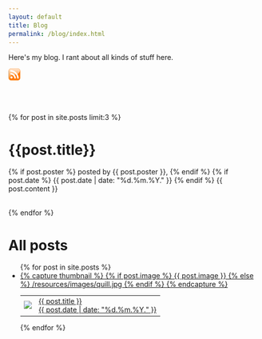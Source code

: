 ```yaml
---
layout: default
title: Blog
permalink: /blog/index.html
---
```




Here's my blog.
I rant about all kinds of stuff here.

[![RSS](/resources/images/rss-icon.png)](/feed.xml)

<br/>
<br/>

{% for post in site.posts limit:3 %}

<h1 class="entrytitle">{{post.title}}</h1>
<span class="entryinfo">
  {% if post.poster %}
    posted by {{ post.poster }},
  {% endif %}
  {% if post.date %}
    {{ post.date | date: "%d.%m.%Y." }}
  {% endif %}
</span>
{{ post.content }}

<br/>
<br/>

{% endfor %}


<h1>All posts</h1>

<ul class="entries">
  {% for post in site.posts %}
  <a href="{{ post.url }}">
    <li>
      {% capture thumbnail %}
        {% if post.image %}
          {{ post.image }}
        {% else %}
          /resources/images/quill.jpg
        {% endif %}
      {% endcapture %}
      <table>
        <tr>
          <td>
            <img src="{{ thumbnail }}" class="fixedheight"/>
          </td>
          <td>
            <span class="entrytitle">{{ post.title }}</span>
            <br/>
            {{ post.date | date: "%d.%m.%Y." }}
          </td>
        </tr>
      </table>
    </li>
  </a>
  {% endfor %}
</ul>






